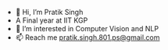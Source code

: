 - 👋 Hi, I’m Pratik Singh
- A Final year at IIT KGP
- 👀 I’m interested in Computer Vision and NLP
- 📫 Reach me pratik.singh.801.ps@gmail.com

<!---
pratik443/pratik443 is a ✨ special ✨ repository because its `README.md` (this file) appears on your GitHub profile.
You can click the Preview link to take a look at your changes.
--->
